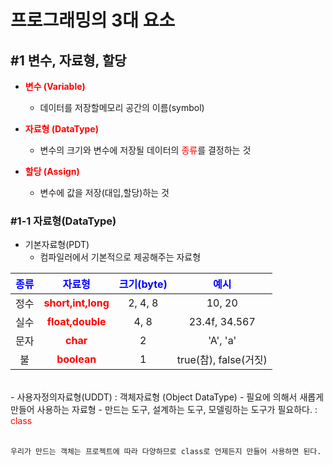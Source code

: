 # 프로그래밍의 3대 요소

## #1 변수, 자료형, 할당

- <span style="color:red"> **변수 (Variable)**</span>

  - 데이터를 저장할메모리 공간의 이름(symbol)

- <span style="color:red"> **자료형 (DataType)**</span>

  - 변수의 크기와 변수에 저장될 데이터의 <span style="color:red">종류</span>를 결정하는 것

- <span style="color:red"> **할당 (Assign)**</span>
  - 변수에 값을 저장(대입,할당)하는 것

### #1-1 자료형(DataType)

- 기본자료형(PDT)
  - 컴파일러에서 기본적으로 제공해주는 자료형

| <span style="color:blue"> **종류**</span> |    <span style="color:blue"> **자료형**</span>     | <span style="color:blue"> **크기(byte)**</span> | <span style="color:blue"> **예시**</span> |
| :---------------------------------------: | :------------------------------------------------: | :---------------------------------------------: | :---------------------------------------: |
|                   정수                    | <span style="color:red"> **short,int,long**</span> |                     2, 4, 8                     |                  10, 20                   |
|                   실수                    |  <span style="color:red">**float,double**</span>   |                      4, 8                       |               23.4f, 34.567               |
|                   문자                    |      <span style="color:red"> **char**</span>      |                        2                        |                 'A', 'a'                  |
|                    불                     |    <span style="color:red"> **boolean**</span>     |                        1                        |           true(참), false(거짓)           |

<br/>
- 사용자정의자료형(UDDT) : 객체자료형 (Object DataType)
    - 필요에 의해서 새롭게 만들어 사용하는 자료형
    - 만드는 도구, 설계하는 도구, 모델링하는 도구가 필요하다. : <span style="color:red">class</span>
<br/>
<br/>

```
우리가 만드는 객체는 프로젝트에 따라 다양하므로 class로 언제든지 만들어 사용하면 된다.
```
